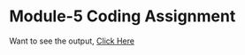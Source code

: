 # Module-5 Coding Assignment

Want to see the output, [Click Here](https://aayush2307.github.io/HTML-CSS-and-Javascript-for-Web-Developers/Module-5/index.html)
